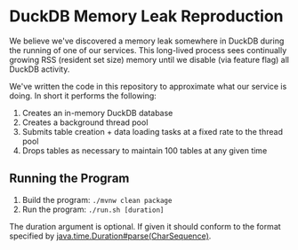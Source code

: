 # DuckDB Memory Leak Reproduction

We believe we've discovered a memory leak somewhere in DuckDB during the running of one of our services. This long-lived
process sees continually growing RSS (resident set size) memory until we disable (via feature flag) all DuckDB activity.

We've written the code in this repository to approximate what our service is doing. In short it performs the following:

1. Creates an in-memory DuckDB database
2. Creates a background thread pool
3. Submits table creation + data loading tasks at a fixed rate to the thread pool
4. Drops tables as necessary to maintain 100 tables at any given time

## Running the Program

1. Build the program: `./mvnw clean package`
2. Run the program: `./run.sh [duration]`

The duration argument is optional. If given it should conform to the format specified by 
[java.time.Duration#parse(CharSequence)](https://docs.oracle.com/javase/8/docs/api/java/time/Duration.html#parse-java.lang.CharSequence-).
